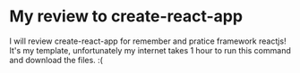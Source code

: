 # My review to create-react-app

I will review create-react-app for remember and pratice framework
reactjs!
It's my template, unfortunately my internet takes 1 hour to run this command and download the files. :(